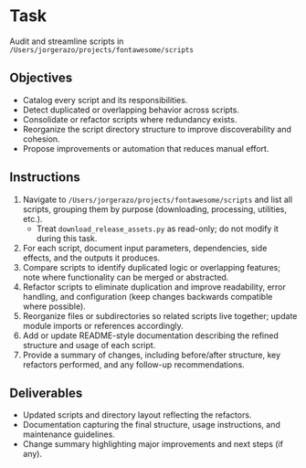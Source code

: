 # Task

Audit and streamline scripts in `/Users/jorgerazo/projects/fontawesome/scripts`

## Objectives

- Catalog every script and its responsibilities.
- Detect duplicated or overlapping behavior across scripts.
- Consolidate or refactor scripts where redundancy exists.
- Reorganize the script directory structure to improve discoverability and cohesion.
- Propose improvements or automation that reduces manual effort.

## Instructions

1. Navigate to `/Users/jorgerazo/projects/fontawesome/scripts` and list all scripts, grouping them by purpose (downloading, processing, utilities, etc.).
   - Treat `download_release_assets.py` as read-only; do not modify it during this task.
2. For each script, document input parameters, dependencies, side effects, and the outputs it produces.
3. Compare scripts to identify duplicated logic or overlapping features; note where functionality can be merged or abstracted.
4. Refactor scripts to eliminate duplication and improve readability, error handling, and configuration (keep changes backwards compatible where possible).
5. Reorganize files or subdirectories so related scripts live together; update module imports or references accordingly.
6. Add or update README-style documentation describing the refined structure and usage of each script.
7. Provide a summary of changes, including before/after structure, key refactors performed, and any follow-up recommendations.

## Deliverables

- Updated scripts and directory layout reflecting the refactors.
- Documentation capturing the final structure, usage instructions, and maintenance guidelines.
- Change summary highlighting major improvements and next steps (if any).
